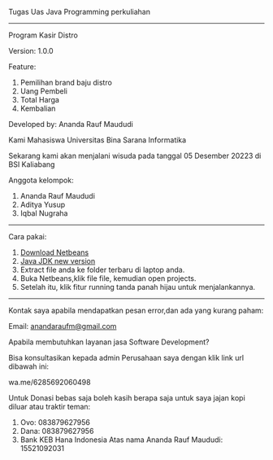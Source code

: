 Tugas Uas Java Programming perkuliahan

------------------------------------------------------------------------------------------------------------------------------------------------------------------------------------------------------------------------

Program Kasir Distro

Version: 1.0.0

Feature:
1. Pemilihan brand baju distro
2. Uang Pembeli
3. Total Harga
4. Kembalian

Developed by: Ananda Rauf Maududi

Kami Mahasiswa Universitas Bina Sarana Informatika

Sekarang kami akan menjalani wisuda pada tanggal 05 Desember 20223 di BSI Kaliabang

Anggota kelompok:

1. Ananda Rauf Maududi
2. Aditya Yusup
3. Iqbal Nugraha

-----------------------------------------------------------------------------------------------------------------------------------------------------------------------------------------------------------------------

Cara pakai:

1. [Download Netbeans](https://netbeans.apache.org/front/main/)
2. [Java JDK new version](https://www.oracle.com/id/java/technologies/downloads/)
3. Extract file anda ke folder terbaru di laptop anda.
4. Buka Netbeans,klik file file, kemudian open projects.
5. Setelah itu, klik fitur running tanda panah hijau untuk menjalankannya.

---------------------------------------------------------------------------------------------------------------------------------------------------------------------------------------------------------------------

Kontak saya apabila mendapatkan pesan error,dan ada yang kurang paham:

Email: anandaraufm@gmail.com

Apabila membutuhkan layanan jasa Software Development?

Bisa konsultasikan kepada admin Perusahaan saya dengan klik link url dibawah ini:

wa.me/6285692060498

Untuk Donasi bebas saja boleh kasih berapa saja untuk saya jajan kopi diluar atau traktir teman:

1. Ovo: 083879627956
2. Dana: 083879627956
3. Bank KEB Hana Indonesia Atas nama Ananda Rauf Maududi:
   15521092031
